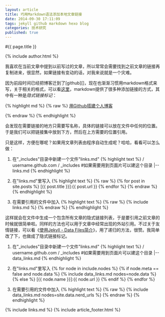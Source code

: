 ```yaml
---
layout: article
title: 巧用Markdown语法添加本地文章链接
date: 2014-09-30 17:11:09
tags: jekyll github markdown hexo blog
categories: 技术研究
published: true
---
```


#{{ page.title }}

{% include author.html %}

我喜欢在当前文章中提到以前写过的文章，所以常常会需要找到之前文章的链接再复制进来，很显然，如果链接有变动的话，对我来说就是一个灾难。

因为前段时间已经把博客迁到了[github][]，现在也渐渐习惯用markdown格式来写，关于相关的格式，可以看[这里](http://wowubuntu.com/markdown/)，markdown提供了很多种添加链接的方式，其中有一种是*隐式链接标记*：

{% highlight md %}
{% raw %}
[用Github搭建个人博客][]

[用Github搭建个人博客]:http://blog.cssforest.org/2014/09/04/%E7%94%A8Github%E6%90%AD%E5%BB%BA%E4%B8%AA%E4%BA%BA%E5%8D%9A%E5%AE%A2.html
{% endraw %}
{% endhighlight %}

会发现在需要链接的地方只需要写名称，具体的链接可以放在文件中任何的位置。于是我们可以把链接集中放到下方，然后在上方需要的位置引用。

只是这样，方便在哪呢？如果用文章列表由程序自动生成呢？哈哈，看看可以怎么做：

1. 在"_includes"目录中新建一个文件"links.md"
	{% highlight text %}
	/ username.github.com
	    / _includes #如果需要用到页面片可以建这个目录
	        |-- links.md
	{% endhighlight %}

2. 在"links.md"里写入
	{% highlight text %}
	{% raw %}
	{% for post in site.posts %}
	[{{ post.title }}]:{{ post.url }}
	{% endfor %}
	{% endraw %}
	{% endhighlight %}

3. 在需要引用的文件中加入
	{% highlight text %}
	{% raw %}
	{% include links.md %}
	{% endraw %}
	{% endhighlight %}

这样就会在文件中生成一个包含所有文章的隐式链接列表，于是要引用之前文章的时候就很简单啦。同样的方法也可以用于文章中经常出现的外站引用。不过关于友情链接，可以看《[使用Jekyll - Data Files简介](http://mib.cc/blog/2014/2014-06-29-using-jekyll-data-files.html)》，用了递归的方法，很赞。我简单改了下，也做成了隐式链接标记。

1. 在"_includes"目录中新建一个文件"links.md"
	{% highlight text %}
	/ username.github.com
	    / _includes #如果需要用到页面片可以建这个目录
	        |-- data_links.md
	{% endhighlight %}

2. 在"links.md"里写入
	{% for node in include.nodes %}
	{% if node.meta == false and node.data %}
	{% include data_links.md nodes=node.data %}{% else %}
	[{{ node.name }}]:{{ node.url }}
	{% endif %}
	{% endfor %}

3. 在需要引用的文件中加入
	{% highlight text %}
	{% raw %}
	{% include data_links.md nodes=site.data.nerd_urls %}
	{% endraw %}
	{% endhighlight %}

{% include links.md %}
{% include article_footer.html %}
